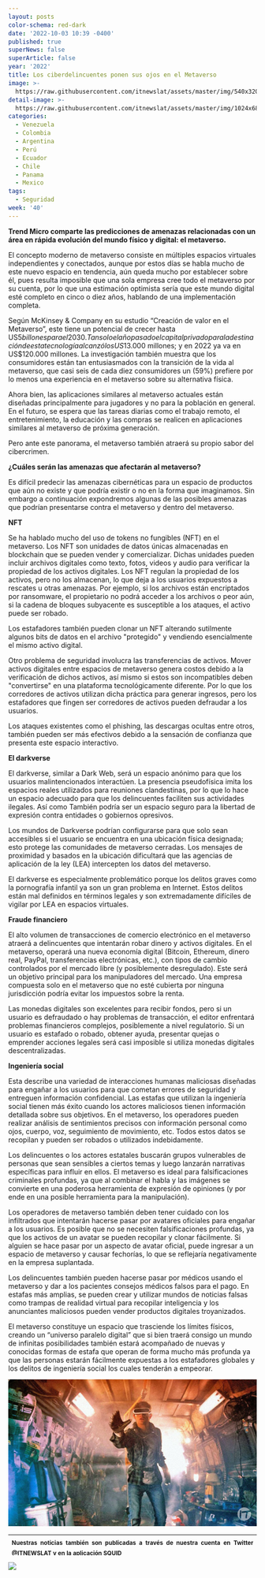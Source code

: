 ```yaml
---
layout: posts
color-schema: red-dark
date: '2022-10-03 10:39 -0400'
published: true
superNews: false
superArticle: false
year: '2022'
title: Los ciberdelincuentes ponen sus ojos en el Metaverso
image: >-
  https://raw.githubusercontent.com/itnewslat/assets/master/img/540x320/El-metaverso-p.jpg
detail-image: >-
  https://raw.githubusercontent.com/itnewslat/assets/master/img/1024x680/El-metaverso-g.jpg
categories:
  - Venezuela
  - Colombia
  - Argentina
  - Perú
  - Ecuador
  - Chile
  - Panama
  - Mexico
tags:
  - Seguridad
week: '40'
---
```

**Trend Micro comparte las predicciones de amenazas relacionadas con un área en rápida evolución del mundo físico y digital: el metaverso.**

El concepto moderno de metaverso consiste en múltiples espacios virtuales independientes y conectados, aunque por estos días se habla mucho de este nuevo espacio en tendencia, aún queda mucho por establecer sobre él, pues resulta imposible que una sola empresa cree todo el metaverso por su cuenta, por lo que una estimación optimista sería que este mundo digital esté completo en cinco o diez años, hablando de una implementación completa. 

Según McKinsey & Company en su estudio “Creación de valor en el Metaverso”, este tiene un potencial de crecer hasta US$5 billones para el 2030.  Tan solo el año pasado el capital privado para la destinación de esta tecnología alcanzó los US$13.000 millones; y en 2022 ya va en US$120.000 millones. La investigación también muestra que los consumidores están tan entusiasmados con la transición de la vida al metaverso, que casi seis de cada diez consumidores un (59%) prefiere por lo menos una experiencia en el metaverso sobre su alternativa física.

Ahora bien, las aplicaciones similares al metaverso actuales están diseñadas principalmente para jugadores y no para la población en general. En el futuro, se espera que las tareas diarias como el trabajo remoto, el entretenimiento, la educación y las compras se realicen en aplicaciones similares al metaverso de próxima generación. 

Pero ante este panorama, el metaverso también atraerá su propio sabor del cibercrimen. 

**¿Cuáles serán las amenazas que afectarán al metaverso?**

Es difícil predecir las amenazas cibernéticas para un espacio de productos que aún no existe y que podría existir o no en la forma que imaginamos. Sin embargo a continuación expondremos algunas de las posibles amenazas que podrían presentarse contra el metaverso y dentro del metaverso.

**NFT**

Se ha hablado mucho del uso de tokens no fungibles (NFT) en el metaverso. Los NFT son unidades de datos únicas almacenadas en blockchain que se pueden vender y comercializar. Dichas unidades pueden incluir archivos digitales como texto, fotos, videos y audio para verificar la propiedad de los activos digitales. Los NFT regulan la propiedad de los activos, pero no los almacenan, lo que deja a los usuarios expuestos a rescates u otras amenazas. Por ejemplo, si los archivos están encriptados por ransomware, el propietario no podrá acceder a los archivos o peor aún, si la cadena de bloques subyacente es susceptible a los ataques, el activo puede ser robado.

Los estafadores también pueden clonar un NFT alterando sutilmente algunos bits de datos en el archivo "protegido" y vendiendo esencialmente el mismo activo digital. 

Otro problema de seguridad involucra las transferencias de activos. Mover activos digitales entre espacios de metaverso genera costos debido a la verificación de dichos activos, así mismo si estos son incompatibles deben "convertirse" en una plataforma tecnológicamente diferente. Por lo que los corredores de activos utilizan dicha práctica para generar ingresos, pero los estafadores que fingen ser corredores de activos pueden defraudar a los usuarios.

Los ataques existentes como el phishing, las descargas ocultas entre otros, también pueden ser más efectivos debido a la sensación de confianza que presenta este espacio interactivo.

**El darkverse**

El darkverse, similar a Dark Web, será un espacio anónimo para que los usuarios malintencionados interactúen. La presencia pseudofísica imita los espacios reales utilizados para reuniones clandestinas, por lo que lo hace un espacio adecuado para que los delincuentes faciliten sus actividades ilegales. Así como También podría ser un espacio seguro para la libertad de expresión contra entidades o gobiernos opresivos.

Los mundos de Darkverse podrían configurarse para que solo sean accesibles si el usuario se encuentra en una ubicación física designada; esto protege las comunidades de metaverso cerradas. Los mensajes de proximidad y basados en la ubicación dificultará que las agencias de aplicación de la ley (LEA) intercepten los datos del metaverso.

El darkverse es especialmente problemático porque los delitos graves como la pornografía infantil ya son un gran problema en Internet. Estos delitos están mal definidos en términos legales y son extremadamente difíciles de vigilar por LEA en espacios virtuales.

**Fraude financiero**

El alto volumen de transacciones de comercio electrónico en el metaverso atraerá a delincuentes que intentarán robar dinero y activos digitales. En el metaverso, operará una nueva economía digital (Bitcoin, Ethereum, dinero real, PayPal, transferencias electrónicas, etc.), con tipos de cambio controlados por el mercado libre (y posiblemente desregulado). Este será un objetivo principal para los manipuladores del mercado. Una empresa compuesta solo en el metaverso que no esté cubierta por ninguna jurisdicción podría evitar los impuestos sobre la renta. 

Las monedas digitales son excelentes para recibir fondos, pero si un usuario es defraudado o hay problemas de transacción, el editor enfrentará problemas financieros complejos, posiblemente a nivel regulatorio. Si un usuario es estafado o robado, obtener ayuda, presentar quejas o emprender acciones legales será casi imposible si utiliza monedas digitales descentralizadas.

**Ingeniería social**

Esta describe una variedad de interacciones humanas maliciosas diseñadas para engañar a los usuarios para que cometan errores de seguridad y entreguen información confidencial. Las estafas que utilizan la ingeniería social tienen más éxito cuando los actores maliciosos tienen información detallada sobre sus objetivos. En el metaverso, los operadores pueden realizar análisis de sentimientos precisos con información personal como ojos, cuerpo, voz, seguimiento de movimiento, etc. Todos estos datos se recopilan y pueden ser robados o utilizados indebidamente.

Los delincuentes o los actores estatales buscarán grupos vulnerables de personas que sean sensibles a ciertos temas y luego lanzarán narrativas específicas para influir en ellos. El metaverso es ideal para falsificaciones criminales profundas, ya que al combinar el habla y las imágenes se convierte en una poderosa herramienta de expresión de opiniones (y por ende en una posible herramienta para la manipulación).

Los operadores de metaverso también deben tener cuidado con los infiltrados que intentarán hacerse pasar por avatares oficiales para engañar a los usuarios. Es posible que no se necesiten falsificaciones profundas, ya que los activos de un avatar se pueden recopilar y clonar fácilmente. Si alguien se hace pasar por un aspecto de avatar oficial, puede ingresar a un espacio de metaverso y causar fechorías, lo que se reflejaría negativamente en la empresa suplantada.

Los delincuentes también pueden hacerse pasar por médicos usando el metaverso y dar a los pacientes consejos médicos falsos para el pago. En estafas más amplias, se pueden crear y utilizar mundos de noticias falsas como trampas de realidad virtual para recopilar inteligencia y los anunciantes maliciosos pueden vender productos digitales troyanizados.

El metaverso constituye un espacio que trasciende los límites físicos, creando un “universo paralelo digital” que si bien traerá consigo un mundo de infinitas posibilidades también estará acompañado de nuevas y conocidas formas de estafa que operan de forma mucho más profunda ya que las personas estarán fácilmente expuestas a los estafadores globales y los delitos de ingeniería social los cuales tenderán a empeorar.

![](https://raw.githubusercontent.com/itnewslat/assets/master/img/540x320/El-metaverso-p.jpg)

<table style="height: 42px;" width="569">
<tbody>
<tr>
<td style="text-align: justify;"><sub><strong>Nuestras noticias también son publicadas a través de nuestra cuenta en Twitter <a href="https://twitter.com/itnewslat?lang=es">@ITNEWSLAT</a> y en la aplicación <a href="https://squidapp.co/en/">SQUID</a></strong></sub></td>
</tr>
</tbody>
</table>

<img src="https://tracker.metricool.com/c3po.jpg?hash=56f88a41e39ab42c063cc51676587a04"/>